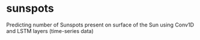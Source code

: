 # sunspots
Predicting number of Sunspots present on surface of the Sun using Conv1D and LSTM layers (time-series data)
